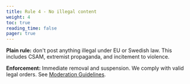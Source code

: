 ```yaml
---
title: Rule 4 - No illegal content
weight: 4
toc: true
reading_time: false
pager: true
---
```


**Plain rule:** don't post anything illegal under EU or Swedish law. This includes CSAM, extremist propaganda, and incitement to violence.

**Enforcement:** Immediate removal and suspension. We comply with valid legal orders. See [Moderation Guidelines](/docs/policies/moderation-guidelines/).

